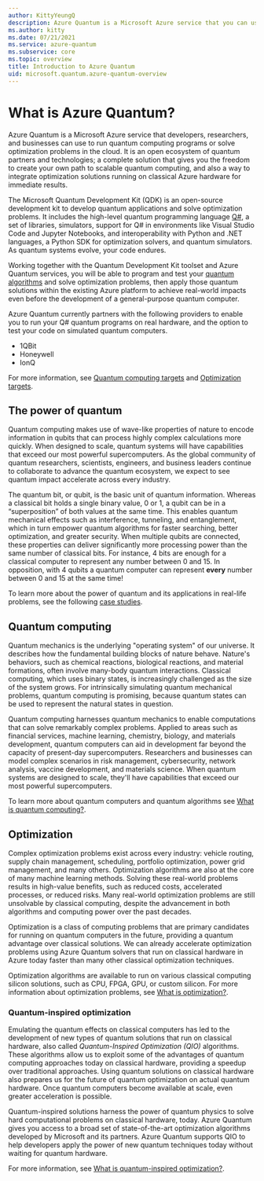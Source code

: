 ```yaml
---
author: KittyYeungQ
description: Azure Quantum is a Microsoft Azure service that you can use to run quantum computing programs or solve optimization problems in the cloud.
ms.author: kitty
ms.date: 07/21/2021
ms.service: azure-quantum
ms.subservice: core
ms.topic: overview
title: Introduction to Azure Quantum
uid: microsoft.quantum.azure-quantum-overview
---
```


# What is Azure Quantum?

Azure Quantum is a Microsoft Azure service that developers, researchers, and businesses can use to run quantum computing programs or solve optimization problems in the cloud. It is an open ecosystem of quantum partners and technologies; a complete solution that gives you the freedom to create your own path to scalable quantum computing, and also a way to integrate optimization solutions running on classical Azure hardware for immediate results.

The Microsoft Quantum Development Kit (QDK) is an open-source development kit to develop quantum applications and solve optimization problems. It includes the high-level quantum programming language [Q#](xref:microsoft.quantum.overview.q-sharp), a set of libraries, simulators, support for Q# in environments like Visual Studio Code and Jupyter Notebooks, and interoperability with Python and .NET languages, a Python SDK for optimization solvers, and quantum simulators. As quantum systems evolve, your code endures.

Working together with the Quantum Development Kit toolset and Azure Quantum services, you will be able to program and test your [quantum algorithms](https://wikipedia.org/wiki/Shor%27s_algorithm) and solve optimization problems, then apply those quantum solutions within the existing Azure platform to achieve real-world impacts even before the development of a general-purpose quantum computer.

Azure Quantum currently partners with the following providers to enable you to run your Q# quantum programs on real hardware, and the option to test your code on simulated quantum computers. 

- 1QBit
- Honeywell
- IonQ

For more information, see [Quantum computing targets](xref:microsoft.quantum.reference.qc-target-list) and [Optimization targets](xref:microsoft.quantum.reference.qio-target-list).
## The power of quantum

Quantum computing makes use of wave-like properties of nature to encode information in qubits that can process highly complex calculations more quickly. When designed to scale, quantum systems will have capabilities that exceed our most powerful supercomputers. As the global community of quantum researchers, scientists, engineers, and business leaders continue to collaborate to advance the quantum ecosystem, we expect to see quantum impact accelerate across every industry.

The quantum bit, or qubit, is the basic unit of quantum information. Whereas a classical bit holds a single binary value, 0 or 1, a qubit can be in a “superposition” of both values at the same time. This enables quantum mechanical effects such as interference, tunneling, and entanglement, which in turn empower quantum algorithms for faster searching, better optimization, and greater security. When multiple qubits are connected, these properties can deliver significantly more processing power than the same number of classical bits. For instance, 4 bits are enough for a classical computer to represent any number between 0 and 15. In opposition, with 4 qubits a quantum computer can represent **every** number between 0 and 15 at the same time!

To learn more about the power of quantum and its applications in real-life problems, see the following [case studies](https://azure.microsoft.com/resources/whitepapers/search/?term=quantum).

## Quantum computing

Quantum mechanics is the underlying "operating system" of our universe. It describes how the fundamental building blocks of nature behave. Nature's behaviors, such as chemical reactions, biological reactions, and material formations, often involve many-body quantum interactions. Classical computing, which uses binary states, is increasingly challenged as the size of the system grows. For intrinsically simulating quantum mechanical problems, quantum computing is promising, because quantum states can be used to represent the natural states in question. 

Quantum computing harnesses quantum mechanics to enable computations that can solve remarkably complex problems. Applied to areas such as financial services, machine learning, chemistry, biology, and materials development, quantum computers can aid in development far beyond the capacity of present-day supercomputers. Researchers and businesses can model complex scenarios in risk management, cybersecurity, network analysis, vaccine development, and materials science. When quantum systems are designed to scale, they'll have capabilities that exceed our most powerful supercomputers. 

To learn more about quantum computers and quantum algorithms see [What is quantum computing?](xref:microsoft.quantum.overview.qdk-overview).  

## Optimization

Complex optimization problems exist across every industry: vehicle routing, supply chain management, scheduling, portfolio optimization, power grid management, and many others. Optimization algorithms are also at the core of many machine learning methods. Solving these real-world problems results in high-value benefits, such as reduced costs, accelerated processes, or reduced risks. Many real-world optimization problems are still unsolvable by classical computing, despite the advancement in both algorithms and computing power over the past decades.

Optimization is a class of computing problems that are primary candidates for running on quantum computers in the future, providing a quantum advantage over classical solutions. We can already accelerate optimization problems using Azure Quantum solvers that run on classical hardware in Azure today faster than many other classical optimization techniques.

Optimization algorithms are available to run on various classical computing silicon solutions, such as CPU, FPGA, GPU, or custom silicon. For more information about optimization problems, see [What is optimization?](xref:microsoft.quantum.optimization.concepts.overview.introduction).

### Quantum-inspired optimization
Emulating the quantum effects on classical computers has led to the development of new types of quantum solutions that run on classical hardware, also called *Quantum-Inspired Optimization (QIO)* algorithms. These algorithms allow us to exploit some of the advantages of quantum computing approaches today on classical hardware, providing a speedup over traditional approaches. Using quantum solutions on classical hardware also prepares us for the future of quantum optimization on actual quantum hardware. Once quantum computers become available at scale, even greater acceleration is possible.

Quantum-inspired solutions harness the power of quantum physics to solve hard computational problems on classical hardware, today. Azure Quantum gives you access to a broad set of state-of-the-art optimization algorithms developed by Microsoft and its partners. Azure Quantum supports QIO to help developers apply the power of new quantum techniques today without waiting for quantum hardware.

For more information, see [What is quantum-inspired optimization?](xref:microsoft.quantum.optimization.overview.what-is-qio). 
